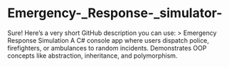 # Emergency-_Response-_simulator-
Sure! Here’s a very short GitHub description you can use:  > Emergency Response Simulation A C# console app where users dispatch police, firefighters, or ambulances to random incidents. Demonstrates OOP concepts like abstraction, inheritance, and polymorphism.

